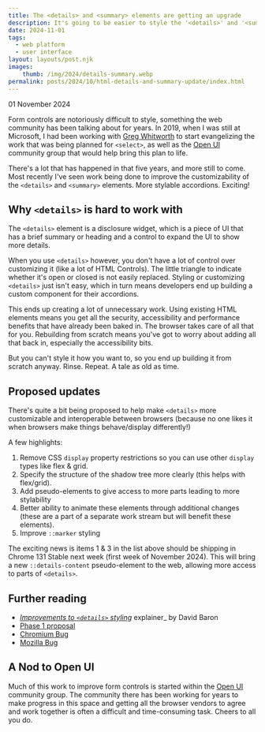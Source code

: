 ```yaml
---
title: The <details> and <summary> elements are getting an upgrade
description: It's going to be easier to style the '<details>' and '<summary>' elements 
date: 2024-11-01
tags:
  - web platform
  - user interface
layout: layouts/post.njk
images:
    thumb: /img/2024/details-summary.webp
permalink: posts/2024/10/html-details-and-summary-update/index.html
---
```


<p class="blog-post__date">01 November 2024</p>

Form controls are notoriously difficult to style, something the web community has been talking about for years. In 2019, when I was still at Microsoft, I had been working with [Greg Whitworth](https://gregwhitworth.com/) to start evangelizing the work that was being planned for `<select>`, as well as the [Open UI](https://open-ui.org/) community group that would help bring this plan to life. 

There's a lot that has happened in that five years, and more still to come. Most recently I've seen work being done to improve the customizability of the `<details>` and `<summary>` elements. More stylable accordions. Exciting! 

## Why `<details>` is hard to work with
The `<details>` element is a disclosure widget, which is a piece of UI that has a brief summary or heading and a control to expand the UI to show more details. 

When you use `<details>` however, you don't have a lot of control over customizing it (like a lot of HTML Controls). The little triangle to indicate whether it's open or closed is not easily replaced. Styling or customizing `<details>` just isn't easy, which in turn means developers end up building a custom component for their accordions. 

This ends up creating a lot of unnecessary work. Using existing HTML elements means you get all the security, accessibility and performance benefits that have already been baked in. The browser takes care of all that for you. Rebuilding from scratch means you've got to worry about adding all that back in, especially the accessibility bits. 

But you can't style it how you want to, so you end up building it from scratch anyway. Rinse. Repeat. A tale as old as time. 

## Proposed updates

There's quite a bit being proposed to help make `<details>` more customizable and interoperable between browsers (because no one likes it when browsers make things behave/display differently!)

A few highlights: 

1. Remove CSS `display` property restrictions so you can use other `display` types like flex & grid.
2. Specify the structure of the shadow tree more clearly (this helps with flex/grid).
3. Add pseudo-elements to give access to more parts leading to more stylability
4. Better ability to animate these elements through additional changes (these are a part of a separate work stream but will benefit these elements).
5. Improve `::marker` styling 

The exciting news is items 1 & 3 in the list above should be shipping in Chrome 131 Stable next week (first week of November 2024). This will bring a new `::details-content` pseudo-element to the web, allowing more access to parts of `<details>`.

## Further reading
- [_Improvements to `<details>` styling_](https://github.com/dbaron/details-styling) explainer_ by David Baron
- [Phase 1 proposal](https://github.com/dbaron/details-styling/blob/main/phase-1.md)
- [Chromium Bug](https://bugs.chromium.org/p/chromium/issues/detail?id=1469418)
- [Mozilla Bug](https://bugzilla.mozilla.org/show_bug.cgi?id=1856374)

## A Nod to Open UI
Much of this work to improve form controls is started within the [Open UI](https://open-ui.org/) community group. The community there has been working for years to make progress in this space and getting all the browser vendors to agree and work together is often a difficult and time-consuming task. Cheers to all you do. 
